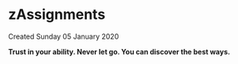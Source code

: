 # zAssignments
Created Sunday 05 January 2020

**Trust in your ability. Never let go. You can discover the best ways.**

